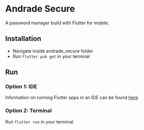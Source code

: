 # Andrade Secure

A password manager build with Flutter for mobile.

## Installation

- Navigate inside andrade_secure folder
- Run `flutter pub get` in your terminal

## Run

### Option 1: IDE

Information on running Flutter apps in an IDE can be found [here](https://docs.flutter.dev/development/tools/android-studio).

### Option 2: Terminal

Run `flutter run` in your terminal.
